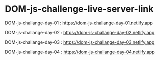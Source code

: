 # DOM-js-challenge-live-server-link 

DOM-js-challange-day-01 : https://dom-js-challange-day-01.netlify.app

DOM-js-challange-day-02 : https://dom-js-challange-day-02.netlify.app

DOM-js-challange-day-03 : https://dom-js-challange-day-03.netlify.app

DOM-js-challange-day-04 : https://dom-js-challange-day-04.netlify.app
